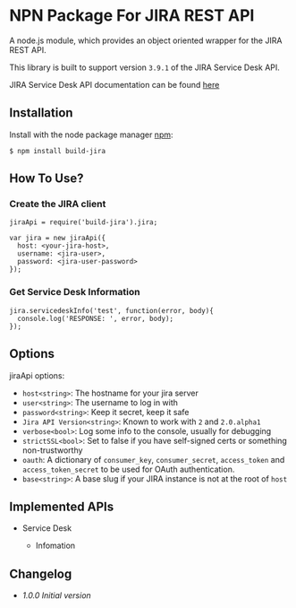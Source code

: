 # NPN Package For JIRA REST API

A node.js module, which provides an object oriented wrapper for the JIRA REST API.

This library is built to support version `3.9.1` of the JIRA Service Desk API.

JIRA Service Desk API documentation can be found [here](https://docs.atlassian.com/jira-servicedesk/REST/3.9.1/)

## Installation

Install with the node package manager [npm](http://npmjs.org):

```
$ npm install build-jira
```

## How To Use?

### Create the JIRA client

```
jiraApi = require('build-jira').jira;

var jira = new jiraApi({
  host: <your-jira-host>,
  username: <jira-user>,
  password: <jira-user-password>
});
```

### Get Service Desk Information

```
jira.servicedeskInfo('test', function(error, body){
  console.log('RESPONSE: ', error, body);
});
```

## Options

jiraApi options: <!-- * `protocol<string>`: Typically 'http:' or 'https:' -->

- `host<string>`: The hostname for your jira server
- `user<string>`: The username to log in with
- `password<string>`: Keep it secret, keep it safe
- `Jira API Version<string>`: Known to work with `2` and `2.0.alpha1`
- `verbose<bool>`: Log some info to the console, usually for debugging
- `strictSSL<bool>`: Set to false if you have self-signed certs or something non-trustworthy
- `oauth`: A dictionary of `consumer_key`, `consumer_secret`, `access_token` and `access_token_secret` to be used for OAuth authentication.
- `base<string>`: A base slug if your JIRA instance is not at the root of `host`

## Implemented APIs

- Service Desk

  - Infomation

## Changelog

- _1.0.0 Initial version_
